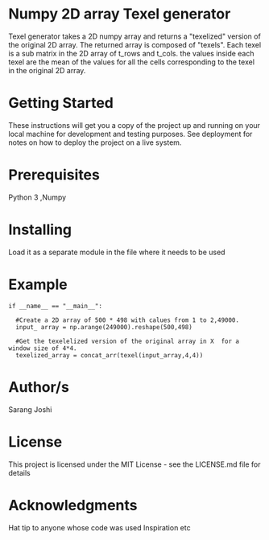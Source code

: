 # Numpy 2D array Texel generator
Texel generator takes a 2D numpy array and returns a "texelized" version of the original 2D array. The returned array is composed of "texels". Each texel is a sub matrix in the 2D array of t_rows and t_cols. the values inside each texel are the mean of the values for all the cells corresponding to the texel in the original 2D array.

# Getting Started
These instructions will get you a copy of the project up and running on your local machine for development and testing purposes. See deployment for notes on how to deploy the project on a live system.

# Prerequisites
Python 3 ,Numpy 

# Installing
Load it as a separate module in the file where it needs to be used

# Example

```
if __name__ == "__main__": 
  
  #Create a 2D array of 500 * 498 with calues from 1 to 2,49000.
  input_ array = np.arange(249000).reshape(500,498)

  #Get the texelelized version of the original array in X  for a window size of 4*4. 
  texelized_array = concat_arr(texel(input_array,4,4))
```

# Author/s
Sarang Joshi

# License
This project is licensed under the MIT License - see the LICENSE.md file for details

# Acknowledgments
Hat tip to anyone whose code was used
Inspiration
etc
